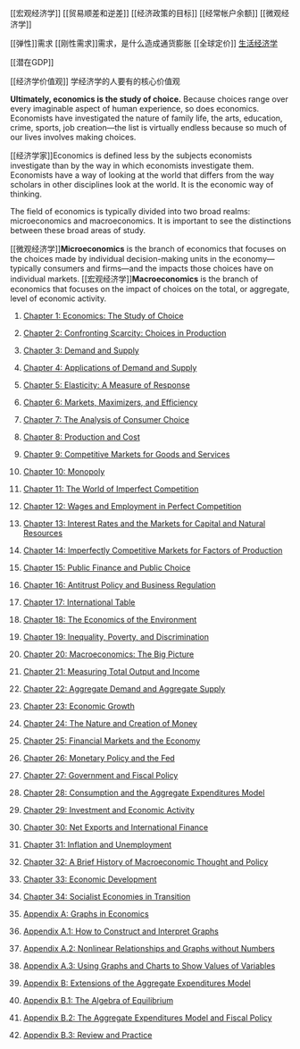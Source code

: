[[宏观经济学]]
[[贸易顺差和逆差]]
[[经济政策的目标]]
[[经常帐户余额]]
[[微观经济学]]

[[弹性]]需求
[[刚性需求]]需求，是什么造成通货膨胀
[[全球定价]]
[生活经济学](内卷下的策略-家乡麻将)

[[潜在GDP]]

[[经济学价值观]] 学经济学的人要有的核心价值观

**Ultimately, economics is the study of choice.** Because choices range over every imaginable aspect of human experience, so does economics. Economists have investigated the nature of family life, the arts, education, crime, sports, job creation—the list is virtually endless because so much of our lives involves making choices.

[[经济学家]]Economics is defined less by the subjects economists investigate than by the way in which economists investigate them. Economists have a way of looking at the world that differs from the way scholars in other disciplines look at the world. It is the economic way of thinking.

The field of economics is typically divided into two broad realms: microeconomics and macroeconomics. It is important to see the distinctions between these broad areas of study.

[[微观经济学]]**Microeconomics** is the branch of economics that focuses on the choices made by individual decision-making units in the economy—typically consumers and firms—and the impacts those choices have on individual markets. [[宏观经济学]]**Macroeconomics** is the branch of economics that focuses on the impact of choices on the total, or aggregate, level of economic activity.


1.  [Chapter 1: Economics: The Study of Choice](https://open.lib.umn.edu/principleseconomics/part/chapter-1-economics-the-study-of-choice/)
    
2.  [Chapter 2: Confronting Scarcity: Choices in Production](https://open.lib.umn.edu/principleseconomics/part/chapter-2-confronting-scarcity-choices-in-production/)
    
3.  [Chapter 3: Demand and Supply](https://open.lib.umn.edu/principleseconomics/part/chapter-3-demand-and-supply/)
    
4.  [Chapter 4: Applications of Demand and Supply](https://open.lib.umn.edu/principleseconomics/part/chapter-4-applications-of-demand-and-supply/)
    
5.  [Chapter 5: Elasticity: A Measure of Response](https://open.lib.umn.edu/principleseconomics/part/chapter-5-elasticity-a-measure-of-response/)
    
6.  [Chapter 6: Markets, Maximizers, and Efficiency](https://open.lib.umn.edu/principleseconomics/part/chapter-6-markets-maximizers-and-efficiency/)
    
7.  [Chapter 7: The Analysis of Consumer Choice](https://open.lib.umn.edu/principleseconomics/part/chapter-7-the-analysis-of-consumer-choice/)
    
8.  [Chapter 8: Production and Cost](https://open.lib.umn.edu/principleseconomics/part/chapter-8-production-and-cost/)
    
9.  [Chapter 9: Competitive Markets for Goods and Services](https://open.lib.umn.edu/principleseconomics/part/chapter-9-competitive-markets-for-goods-and-services/)
    
10.  [Chapter 10: Monopoly](https://open.lib.umn.edu/principleseconomics/part/chapter-10-monopoly/)
    
11.  [Chapter 11: The World of Imperfect Competition](https://open.lib.umn.edu/principleseconomics/part/chapter-11-the-world-of-imperfect-competition/)
    
12.  [Chapter 12: Wages and Employment in Perfect Competition](https://open.lib.umn.edu/principleseconomics/part/chapter-12-wages-and-employment-in-perfect-competition/)
    
13.  [Chapter 13: Interest Rates and the Markets for Capital and Natural Resources](https://open.lib.umn.edu/principleseconomics/part/chapter-13-interest-rates-and-the-markets-for-capital-and-natural-resources/)
    
14.  [Chapter 14: Imperfectly Competitive Markets for Factors of Production](https://open.lib.umn.edu/principleseconomics/part/chapter-14-imperfectly-competitive-markets-for-factors-of-production/)
    
15.  [Chapter 15: Public Finance and Public Choice](https://open.lib.umn.edu/principleseconomics/part/chapter-15-public-finance-and-public-choice/)
    
16.  [Chapter 16: Antitrust Policy and Business Regulation](https://open.lib.umn.edu/principleseconomics/part/chapter-16-antitrust-policy-and-business-regulation/)
    
17.  [Chapter 17: International Table](https://open.lib.umn.edu/principleseconomics/part/chapter-17-international-table/)
    
18.  [Chapter 18: The Economics of the Environment](https://open.lib.umn.edu/principleseconomics/part/18-1-maximizing-the-net-benefits-of-pollution/)
    
19.  [Chapter 19: Inequality, Poverty, and Discrimination](https://open.lib.umn.edu/principleseconomics/part/chapter-19-inequality-poverty-and-discrimination/)
    
20.  [Chapter 20: Macroeconomics: The Big Picture](https://open.lib.umn.edu/principleseconomics/part/chapter-20-macroeconomics-the-big-picture/)
    
21.  [Chapter 21: Measuring Total Output and Income](https://open.lib.umn.edu/principleseconomics/part/chapter-21-measuring-total-output-and-income/)
    
22.  [Chapter 22: Aggregate Demand and Aggregate Supply](https://open.lib.umn.edu/principleseconomics/part/chapter-22-aggregate-demand-and-aggregate-supply/)
    
23.  [Chapter 23: Economic Growth](https://open.lib.umn.edu/principleseconomics/part/chapter-23-economic-growth/)
    
24.  [Chapter 24: The Nature and Creation of Money](https://open.lib.umn.edu/principleseconomics/part/chapter-24-the-nature-and-creation-of-money/)
    
25.  [Chapter 25: Financial Markets and the Economy](https://open.lib.umn.edu/principleseconomics/part/chapter-25-financial-markets-and-the-economy/)
    
26.  [Chapter 26: Monetary Policy and the Fed](https://open.lib.umn.edu/principleseconomics/part/chapter-26-monetary-policy-and-the-fed/)
    
27.  [Chapter 27: Government and Fiscal Policy](https://open.lib.umn.edu/principleseconomics/part/chapter-27-government-and-fiscal-policy/)
    
28.  [Chapter 28: Consumption and the Aggregate Expenditures Model](https://open.lib.umn.edu/principleseconomics/part/chapter-28-consumption-and-the-aggregate-expenditures-model/)
    
29.  [Chapter 29: Investment and Economic Activity](https://open.lib.umn.edu/principleseconomics/part/chapter-29-investment-and-economic-activity/)
    
30.  [Chapter 30: Net Exports and International Finance](https://open.lib.umn.edu/principleseconomics/part/chapter-30-net-exports-and-international-finance/)
    
31.  [Chapter 31: Inflation and Unemployment](https://open.lib.umn.edu/principleseconomics/part/chapter-31-inflation-and-unemployment/)
    
32.  [Chapter 32: A Brief History of Macroeconomic Thought and Policy](https://open.lib.umn.edu/principleseconomics/part/chapter-32-a-brief-history-of-macroeconomic-thought-and-policy/)
    
33.  [Chapter 33: Economic Development](https://open.lib.umn.edu/principleseconomics/part/chapter-33-economic-development/)
    
34.  [Chapter 34: Socialist Economies in Transition](https://open.lib.umn.edu/principleseconomics/part/chapter-34-socialist-economies-in-transition/)
    
35.  [Appendix A: Graphs in Economics](https://open.lib.umn.edu/principleseconomics/back-matter/appendix-a-graphs-in-economics/)
    
36.  [Appendix A.1: How to Construct and Interpret Graphs](https://open.lib.umn.edu/principleseconomics/back-matter/appendix-a-1-how-to-construct-and-interpret-graphs/)
    
37.  [Appendix A.2: Nonlinear Relationships and Graphs without Numbers](https://open.lib.umn.edu/principleseconomics/back-matter/appendix-a-2-nonlinear-relationships-and-graphs-without-numbers/)
    
38.  [Appendix A.3: Using Graphs and Charts to Show Values of Variables](https://open.lib.umn.edu/principleseconomics/back-matter/appendix-a-3-using-graphs-and-charts-to-show-values-of-variables/)
    
39.  [Appendix B: Extensions of the Aggregate Expenditures Model](https://open.lib.umn.edu/principleseconomics/back-matter/appendix-b-extensions-of-the-aggregate-expenditures-model/)
    
40.  [Appendix B.1: The Algebra of Equilibrium](https://open.lib.umn.edu/principleseconomics/back-matter/appendix-b-1-the-algebra-of-equilibrium/)
    
41.  [Appendix B.2: The Aggregate Expenditures Model and Fiscal Policy](https://open.lib.umn.edu/principleseconomics/back-matter/appendix-b-2-the-aggregate-expenditures-model-and-fiscal-policy/)
    
42.  [Appendix B.3: Review and Practice](https://open.lib.umn.edu/principleseconomics/back-matter/appendix-b-3-review-and-practice/)